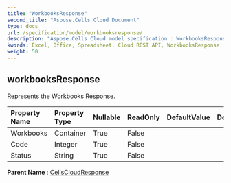 ```yaml
---
title: "WorkbooksResponse"
second_title: "Aspose.Cells Cloud Document"
type: docs
url: /specification/model/workbooksresponse/
description: "Aspose.Cells Cloud model specification : WorkbooksResponse. Effortlessly handle Excel and other spreadsheet documents with features like opening, generating, editing, splitting, merging, comparing, and converting."
kwords: Excel, Office, Spreadsheet, Cloud REST API, WorkbooksResponse
weight: 50
---
```


## **workbooksResponse**

Represents the Workbooks Response. 

| Property Name | Property Type | Nullable |  ReadOnly | DefaultValue | Description | 
| :- | :- | :- |:- |  :- | :- |
| Workbooks | Container | True |  False |  |  |  
| Code | Integer | True |  False |  |  |  
| Status | String | True |  False |  |  |  

**Parent Name** : [CellsCloudResponse](/specification/model/cellscloudresponse)

